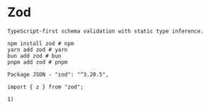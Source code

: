 # Zod

    TypeScript-first schema validation with static type inference.

    npm install zod # npm
    yarn add zod # yarn
    bun add zod # bun
    pnpm add zod # pnpm

    Package JSON - "zod": "^3.20.5",

    import { z } from "zod";

    1) 
